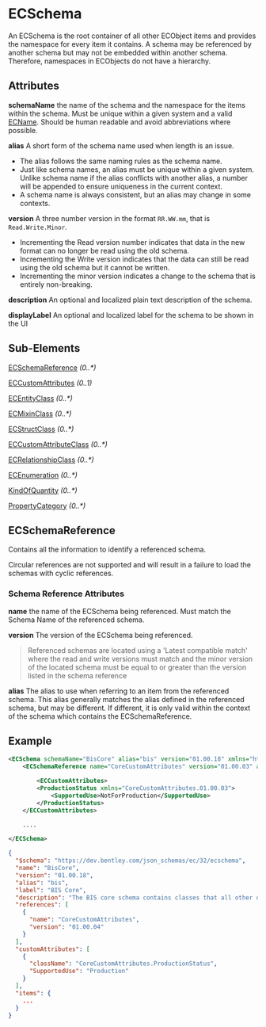 # ECSchema

An ECSchema is the root container of all other ECObject items and provides the namespace for every item it contains. A schema may be referenced by another schema but may not be embedded within another schema. Therefore, namespaces in ECObjects do not have a hierarchy.

## Attributes

**schemaName** the name of the schema and the namespace for the items within the schema. Must be unique within a given system and a valid [ECName](./ec-name.md). Should be human readable and avoid abbreviations where possible.

**alias** A short form of the schema name used when length is an issue.

- The alias follows the same naming rules as the schema name.
- Just like schema names, an alias must be unique within a given system. Unlike schema name if the alias conflicts with another alias, a number will be appended to ensure uniqueness in the current context.
- A schema name is always consistent, but an alias may change in some contexts.

**version** A three number version in the format `RR.WW.mm`, that is `Read.Write.Minor`.

- Incrementing the Read version number indicates that data in the new format can no longer be read using the old schema.
- Incrementing the Write version indicates that the data can still be read using the old schema but it cannot be written.
- Incrementing the minor version indicates a change to the schema that is entirely non-breaking.

**description** An optional and localized plain text description of the schema.

**displayLabel** An optional and localized label for the schema to be shown in the UI

## Sub-Elements

[ECSchemaReference](#ecschemareference) _(0..*)_

[ECCustomAttributes](./ec-custom-attributes.md) _(0..1)_

[ECEntityClass](./ec-entity-class.md) _(0..*)_

[ECMixinClass](./ec-mixin-class.md) _(0..*)_

[ECStructClass](./ec-struct-class.md) _(0..*)_

[ECCustomAttributeClass](./ec-custom-attribute-class.md) _(0..*)_

[ECRelationshipClass](./ec-relationship-class.md) _(0..*)_

[ECEnumeration](./ec-enumeration.md) _(0..*)_

[KindOfQuantity](./kindofquantity.md) _(0..*)_

[PropertyCategory](./property-category.md) _(0..*)_

## ECSchemaReference

Contains all the information to identify a referenced schema.

Circular references are not supported and will result in a failure to load the schemas with cyclic references.

### Schema Reference Attributes

**name** the name of the ECSchema being referenced. Must match the Schema Name of the referenced schema.

**version** The version of the ECSchema being referenced.

> Referenced schemas are located using a 'Latest compatible match' where the read and write versions must match and the minor version of the located schema must be equal to or greater than the version listed in the schema reference

**alias** The alias to use when referring to an item from the referenced schema. This alias generally matches the alias defined in the referenced schema, but may be different. If different, it is only valid within the context of the schema which contains the ECSchemaReference.

## Example

```xml
<ECSchema schemaName="BisCore" alias="bis" version="01.00.18" xmlns="http://www.bentley.com/schemas/Bentley.ECXML.3.2" displayLabel="BIS Core" description="The BIS core schema contains classes that all other domain schemas extend.">
    <ECSchemaReference name="CoreCustomAttributes" version="01.00.03" alias="CoreCA"/>

        <ECCustomAttributes>
        <ProductionStatus xmlns="CoreCustomAttributes.01.00.03">
            <SupportedUse>NotForProduction</SupportedUse>
        </ProductionStatus>
    </ECCustomAttributes>

    ....

</ECSchema>
```

```json
{
  "$schema": "https://dev.bentley.com/json_schemas/ec/32/ecschema",
  "name": "BisCore",
  "version": "01.00.18",
  "alias": "bis",
  "label": "BIS Core",
  "description": "The BIS core schema contains classes that all other domain schemas extend.",
  "references": [
    {
      "name": "CoreCustomAttributes",
      "version": "01.00.04"
    }
  ],
  "customAttributes": [
    {
      "className": "CoreCustomAttributes.ProductionStatus",
      "SupportedUse": "Production"
    }
  ],
  "items": {
    ...
  }
}
```
